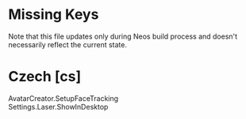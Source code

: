 # Missing Keys
Note that this file updates only during Neos build process and doesn't necessarily reflect the current state.

# Czech [cs]
AvatarCreator.SetupFaceTracking  
Settings.Laser.ShowInDesktop  

